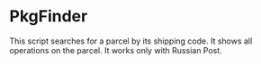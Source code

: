 # PkgFinder
This script searches for a parcel by its shipping code. It shows all operations on the parcel. It works only with Russian Post.
